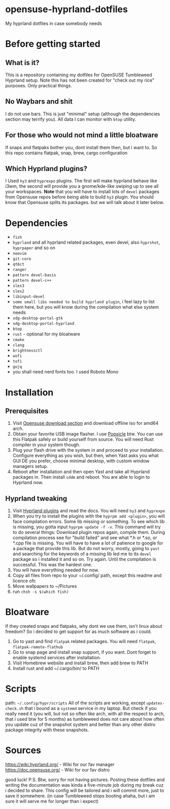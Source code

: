 # opensuse-hyprland-dotfiles
My hyprland dotfiles in case somebody needs
# Before getting started 
## What is it?
This is a repository containing my dotfiles for OpenSUSE Tumbleweed Hyprland setup. Note this has not been created for "check out my rice" purposes. Only practical things.

## No Waybars and shit
I do not use bars. This is just "minimal" setup (although the dependencies section may terrify you). All data I can monitor with `btop` utility.

## For those who would not mind a little bloatware
If snaps and flatpaks bother you, dont install them then, but i want to. So this repo contains flatpak, snap, brew, cargo configuration

## Which Hyprland plugins?
I Used `hy3` and `hyprexpo` plugins. The first will make hyprland behave like i3wm, the second will provide you a gnome/kde-like swiping up to see all your workspaces. **Note** that you will have to install lots of `devel` packages from Opensuse repos before being able to build `hy3` plugin. You should know that Opensuse splits its packages.  but we will talk about it later below.

# Dependencies
- `fish`
- `hyprland` and all hyprland related packages, even devel, also `hyprshot`, `hyprpaper` and so on
- `neovim`
- `git-core`
- `qt6ct`
- `ranger`
- `pattern devel-basis`
- `pattern devel-c++`
- `sles3`
- `sles2`
- `libinput-devel`
- `some small libs needed to build hyprland plugin`, i feel lazy to list them here, but you will know during the compilation what else system needs
- `xdg-desktop-portal-gtk`
- `xdg-desktop-portal-hyprland`
- `btop`
- `rust` - optional for my bloatware
- `cmake`
- `clang`
- `brightnessctl`
- `wofi`
- `tofi`
- `gojq`
- you shall need nerd fonts too. I used Roboto Mono

# Installation

## Prerequisites
1. Visit [Opensuse download section](https://get.opensuse.org/tumbleweed/) and download offline iso for amd64 arch.
2. Obtain your favorite USB image flasher. I use [Popsicle](https://flathub.org/apps/com.system76.Popsicle) btw. You can use this Flatpak safely or build yourself from source. You will need Rust compiler in your system though.
3. Plug your flash drive with the system in and proceed to your installation. Configure everything as you wish, but then, when Yast asks you what GUI DE you prefer, choose minimal desktop, with custom window managers setup.
4. Reboot after installation and then open Yast and take all Hyprland packages in. Then install `sddm` and reboot. You are able to login to Hyprland now.

## Hyprland tweaking

1. Visit [Hyprland plugins](https://hyprland.org/plugins/) and read the docs. You will need `hy3` and `hyprexpo`
2. When you try to install the plugins with the `hyprpm add <plugin>`, you will face compilation errors. Some lib missing or something. To see which lib is missing, you gotta input `hyprpm update -f -v`. This command will try to do several things: Download plugin repos again, compile them. During compilation process see for "build failed" and see what *.h or *.so, or *.cpp file is missing. You will have to have a lot of patience to google for a package that provide this lib. But do not worry, mostly, going to `yast` and searching for the keywords of a missing lib led me to its `devel` package so i installed it and so on. Try again. Until the compilation is successful. This was the hardest one.
3. You will have everything needed for now.
4. Copy all files from repo to your  ~/.config/ path, except this readme and licence ofc
5. Move wallpapers to ~/Pictures
6. run `chsh -s $(which fish)`


# Bloatware

If they created snaps and flatpaks, why dont we use them, isn't linux about freedom? So i decided to get support for as much software as i could.

1. Go to yast and find `flatpak` related packages. You will need `flatpak`, `flatpak-remote-flathub`
2. Go to snap page and install snap support, if you want. Dont forget to enable systemd services after installation.
3. Visit Homebrew website and install brew, then add brew to PATH
4. Install rust and add ~/.cargo/bin/ to PATH

# Scripts 
path: `~/.config/hypr/scripts`
All of the scripts are working, except `updates-check.sh` that i bound as a `systemd` service in my laptop. But check if you really need it (you will, but not so often like arch, with all the respect to arch, that i used btw for 5 months) as tumbleweed does not care about how often you update cuz of the snapshot system and better than any other distro package integrity with these snapshots.

# Sources
https://wiki.hyprland.org/ - Wiki for our fav manager
https://doc.opensuse.org/ - Wiki for our fav distro

good luck!
P.S. Btw, sorry for not having pictures. Posting these dotfiles and writing the documentation was kinda a five-minute job during my break cuz i decided to share. This config will be tailored and i will commit more, just to save it somewhere. (in case Tumbleweed stops booting ahaha, but i am sure it will serve me for longer than i expect) 
